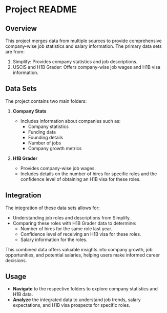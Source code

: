 # Project README

## Overview

This project merges data from multiple sources to provide comprehensive company-wise job statistics and salary information. The primary data sets are from:

1. Simplify: Provides company statistics and job descriptions.
2. USCIS and H1B Grader: Offers company-wise job wages and H1B visa information.

## Data Sets

The project contains two main folders:

1. **Company Stats**
   - Includes information about companies such as:
     - Company statistics
     - Funding data
     - Founding details
     - Number of jobs
     - Company growth metrics

2. **H1B Grader**
   - Provides company-wise job wages.
   - Includes details on the number of hires for specific roles and the confidence level of obtaining an H1B visa for these roles.

## Integration

The integration of these data sets allows for:
- Understanding job roles and descriptions from Simplify.
- Comparing these roles with H1B Grader data to determine:
  - Number of hires for the same role last year.
  - Confidence level of receiving an H1B visa for these roles.
  - Salary information for the roles.

This combined data offers valuable insights into company growth, job opportunities, and potential salaries, helping users make informed career decisions.

## Usage

- **Navigate** to the respective folders to explore company statistics and H1B data.
- **Analyze** the integrated data to understand job trends, salary expectations, and H1B visa prospects for specific roles.

